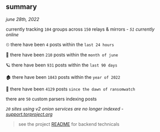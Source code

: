 
## summary
_june 28th, 2022_

currently tracking `104` groups across `150` relays & mirrors - _`51` currently online_

⏲ there have been `4` posts within the `last 24 hours`

🦈 there have been `210` posts within the `month of june`

🪐 there have been `931` posts within the `last 90 days`

🏚 there have been `1843` posts within the `year of 2022`

🦕 there have been `4129` posts `since the dawn of ransomwatch`

there are `50` custom parsers indexing posts

_`20` sites using v2 onion services are no longer indexed - [support.torproject.org](https://support.torproject.org/onionservices/v2-deprecation/)_

> see the project [README](https://github.com/joshhighet/ransomwatch#ransomwatch--) for backend technicals
